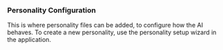 ### Personality Configuration

This is where personality files can be added, to configure how the AI behaves.
To create a new personality, use the personality setup wizard in the application.

